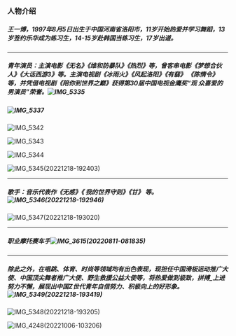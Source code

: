 ###                               **人物介绍**

##### 王一博，1997年8月5日出生于中国河南省洛阳市，11岁开始热爱并学习舞蹈，13岁签约乐华成为练习生，14-15岁赴韩国当练习生，17岁出道。

------

##### 青年演员：主演电影《无名》《维和防暴队》《热烈》等，曾客串电影《梦想合伙人》《大话西游3》等。主演电视剧《冰雨火》《风起洛阳》《有翡》 《陈情令》等，并凭借电视剧《陪你到世界之巅》获得第30届中国电视金鹰奖“观 众喜爱的男演员”荣誉。![IMG_5335](D:\qq-files\MobileFile\IMG_5335.JPG)

##### ![IMG_5337](D:\qq-files\MobileFile\IMG_5337.JPG)

![IMG_5342](D:\qq-files\MobileFile\IMG_5342.JPG)

![IMG_5343](D:\qq-files\MobileFile\IMG_5343.JPG)

![IMG_5344](D:\qq-files\MobileFile\IMG_5344.JPG)

![IMG_5345(20221218-192403)](D:\qq-files\MobileFile\IMG_5345(20221218-192403).JPG)

------

##### 歌手：音乐代表作《无感》《 我的世界守则》《甘》 等。![IMG_5346(20221218-192946)](D:\qq-files\MobileFile\IMG_5346(20221218-192946).JPG)

![IMG_5347(20221218-193020)](D:\qq-files\MobileFile\IMG_5347(20221218-193020).JPG)

------

##### 职业摩托赛车手![IMG_3615(20220811-081835)](D:\qq-files\MobileFile\IMG_3615(20220811-081835).JPG)

------

##### 除此之外，在唱跳、体育、时尚等领域均有出色表现，现担任中国滑板运动推广大使、中国顶尖舞者推广大使、野生救援公益大使等，将热爱做到极致，拼搏_上进努力不懈，展现出中国Z世代青年自信努力、积极向上的好形象。![IMG_5349(20221218-193419)](D:\qq-files\MobileFile\IMG_5349(20221218-193419).JPG)



![IMG_5348(20221218-193205)](D:\qq-files\MobileFile\IMG_5348(20221218-193205).JPG)

![IMG_4248(20221006-103206)](D:\qq-files\MobileFile\IMG_4248(20221006-103206).JPG)